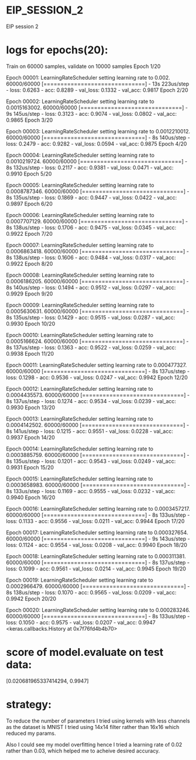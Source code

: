 # EIP_SESSION_2
EIP session 2

# logs for epochs(20):

Train on 60000 samples, validate on 10000 samples
Epoch 1/20

Epoch 00001: LearningRateScheduler setting learning rate to 0.002.
60000/60000 [==============================] - 13s 223us/step - loss: 0.6263 - acc: 0.8289 - val_loss: 0.1332 - val_acc: 0.9817
Epoch 2/20

Epoch 00002: LearningRateScheduler setting learning rate to 0.0015163002.
60000/60000 [==============================] - 9s 145us/step - loss: 0.3123 - acc: 0.9074 - val_loss: 0.0802 - val_acc: 0.9865
Epoch 3/20

Epoch 00003: LearningRateScheduler setting learning rate to 0.0012210012.
60000/60000 [==============================] - 8s 140us/step - loss: 0.2479 - acc: 0.9282 - val_loss: 0.0594 - val_acc: 0.9875
Epoch 4/20

Epoch 00004: LearningRateScheduler setting learning rate to 0.0010219724.
60000/60000 [==============================] - 8s 132us/step - loss: 0.2117 - acc: 0.9381 - val_loss: 0.0471 - val_acc: 0.9910
Epoch 5/20

Epoch 00005: LearningRateScheduler setting learning rate to 0.0008787346.
60000/60000 [==============================] - 8s 135us/step - loss: 0.1869 - acc: 0.9447 - val_loss: 0.0422 - val_acc: 0.9897
Epoch 6/20

Epoch 00006: LearningRateScheduler setting learning rate to 0.0007707129.
60000/60000 [==============================] - 8s 138us/step - loss: 0.1706 - acc: 0.9475 - val_loss: 0.0345 - val_acc: 0.9922
Epoch 7/20

Epoch 00007: LearningRateScheduler setting learning rate to 0.0006863418.
60000/60000 [==============================] - 8s 138us/step - loss: 0.1606 - acc: 0.9484 - val_loss: 0.0317 - val_acc: 0.9922
Epoch 8/20

Epoch 00008: LearningRateScheduler setting learning rate to 0.0006186205.
60000/60000 [==============================] - 8s 140us/step - loss: 0.1494 - acc: 0.9512 - val_loss: 0.0297 - val_acc: 0.9929
Epoch 9/20

Epoch 00009: LearningRateScheduler setting learning rate to 0.0005630631.
60000/60000 [==============================] - 8s 135us/step - loss: 0.1429 - acc: 0.9515 - val_loss: 0.0287 - val_acc: 0.9930
Epoch 10/20

Epoch 00010: LearningRateScheduler setting learning rate to 0.0005166624.
60000/60000 [==============================] - 8s 137us/step - loss: 0.1363 - acc: 0.9522 - val_loss: 0.0259 - val_acc: 0.9938
Epoch 11/20

Epoch 00011: LearningRateScheduler setting learning rate to 0.000477327.
60000/60000 [==============================] - 8s 137us/step - loss: 0.1298 - acc: 0.9536 - val_loss: 0.0247 - val_acc: 0.9942
Epoch 12/20

Epoch 00012: LearningRateScheduler setting learning rate to 0.0004435573.
60000/60000 [==============================] - 8s 137us/step - loss: 0.1274 - acc: 0.9534 - val_loss: 0.0239 - val_acc: 0.9930
Epoch 13/20

Epoch 00013: LearningRateScheduler setting learning rate to 0.0004142502.
60000/60000 [==============================] - 8s 141us/step - loss: 0.1215 - acc: 0.9551 - val_loss: 0.0228 - val_acc: 0.9937
Epoch 14/20

Epoch 00014: LearningRateScheduler setting learning rate to 0.0003885759.
60000/60000 [==============================] - 8s 135us/step - loss: 0.1201 - acc: 0.9543 - val_loss: 0.0249 - val_acc: 0.9931
Epoch 15/20

Epoch 00015: LearningRateScheduler setting learning rate to 0.0003658983.
60000/60000 [==============================] - 8s 133us/step - loss: 0.1169 - acc: 0.9555 - val_loss: 0.0232 - val_acc: 0.9940
Epoch 16/20

Epoch 00016: LearningRateScheduler setting learning rate to 0.0003457217.
60000/60000 [==============================] - 8s 133us/step - loss: 0.1133 - acc: 0.9556 - val_loss: 0.0211 - val_acc: 0.9944
Epoch 17/20

Epoch 00017: LearningRateScheduler setting learning rate to 0.000327654.
60000/60000 [==============================] - 9s 143us/step - loss: 0.1124 - acc: 0.9554 - val_loss: 0.0208 - val_acc: 0.9940
Epoch 18/20

Epoch 00018: LearningRateScheduler setting learning rate to 0.000311381.
60000/60000 [==============================] - 8s 137us/step - loss: 0.1099 - acc: 0.9561 - val_loss: 0.0214 - val_acc: 0.9945
Epoch 19/20

Epoch 00019: LearningRateScheduler setting learning rate to 0.0002966479.
60000/60000 [==============================] - 8s 138us/step - loss: 0.1070 - acc: 0.9565 - val_loss: 0.0209 - val_acc: 0.9942
Epoch 20/20

Epoch 00020: LearningRateScheduler setting learning rate to 0.000283246.
60000/60000 [==============================] - 8s 133us/step - loss: 0.1050 - acc: 0.9575 - val_loss: 0.0207 - val_acc: 0.9947
<keras.callbacks.History at 0x7f76fd4b4b70>




# score of model.evaluate on test data:
[0.020681965337414294, 0.9947]



# strategy:
To reduce the number of parameters I tried using kernels with less channels as the dataset is MNIST I tried using 14x14 filter rather than 16x16 which reduced my params.


Also I could see my model overfitting hence I tried a learning rate of 0.02 rather than 0.03, which helped me to acheive desired accuracy.
